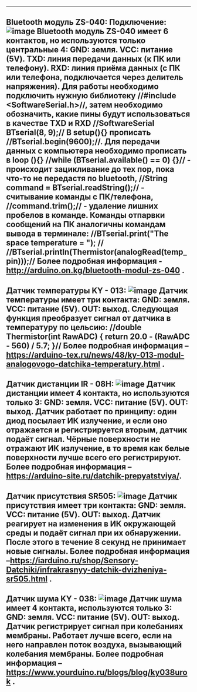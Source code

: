 ------------------------------------------------------------------------------------------------------------------------------------------------------------
Bluetooth модуль ZS-040:
Подключение:![image](https://github.com/Xxproner/Arduino_blue/assets/150460572/b0461996-025d-4988-b49e-ef48d474af4a)
Bluetooth модуль ZS-040 имеет 6 контактов, но используются только центральные 4:
GND: земля.
VCC: питание (5V).
TXD: линия передачи данных (к ПК или телефону).
RXD: линия приёма данных (с ПК или телефона, подключается через делитель напряжения).
Для работы необходимо подключить нужную библиотеку //#include <SoftwareSerial.h>//, затем необходимо обозначить, какие пины будут использоваться в качестве
TXD и RXD //SoftwareSerial BTserial(8, 9);// В setup(){} прописать //BTserial.begin(9600);//. Для передачи данных с компьютера необходимо прописать в loop (){} //while (BTserial.available() == 0) {}// - происходит зацикливание до тех пор, пока что-то не передастя по bluetooth, //String command = BTserial.readString();// - считывание команды с ПК/телефона, //command.trim();// - удаление лишних пробелов в команде. Команды отпарвки сообщений на ПК аналогичны командам вывода в терминале: //BTserial.print("The space temperature = "); // //BTserial.println(Thermistor(analogRead(temp_pin)));//
Более подробная информация - http://arduino.on.kg/bluetooth-modul-zs-040 .
------------------------------------------------------------------------------------------------------------------------------------------------------------
Датчик температуры KY - 013:
![image](https://github.com/Xxproner/Arduino_blue/assets/150460572/ab738b3e-e58a-4d22-ae03-0ee3328c49ca)
Датчик температуры имеет три контакта:
GND: земля.
VCC: питание (5V).
OUT: выход.
Следующая функция преобразует сигнал от датчика в температуру по цельсию: 
//double Thermistor(int RawADC) {
  return 20.0 - (RawADC - 560) / 5.7;
}//
Более подробная информация – https://arduino-tex.ru/news/48/ky-013-modul-analogovogo-datchika-temperatury.html .
------------------------------------------------------------------------------------------------------------------------------------------------------------
Датчик дистанции IR - 08H:
![image](https://github.com/Xxproner/Arduino_blue/assets/150460572/c373e8c2-4313-4068-8925-9aceafcbbd42)
Датчик дистанции имеет 4 контакта, но используются только 3:
GND: земля.
VCC: питание (5V).
OUT: выход.
Датчик работает по принципу: один диод посылает ИК излучение, и если оно отражается и регистрируется вторым, датчик подаёт сигнал. Чёрные поверхности не отражают ИК излучение, в то время как белые поверхности лучше всего его регистрируют.
Более подробная информация –  https://arduino-site.ru/datchik-prepyatstviya/.
------------------------------------------------------------------------------------------------------------------------------------------------------------
Датчик присутствия SR505:
![image](https://github.com/Xxproner/Arduino_blue/assets/150460572/5eb9093f-3b23-4ad1-b699-bfb6d6eee738)
Датчик присутствия имеет три контакта:
GND: земля.
VCC: питание (5V).
OUT: выход.
Датчик реагирует на изменения в ИК окружающей среды и подаёт сигнал при их обнаружении. После этого в течение 8 секунд не принимает новые сигналы.
Более подробная информация –https://iarduino.ru/shop/Sensory-Datchiki/infrakrasnyy-datchik-dvizheniya-sr505.html .
------------------------------------------------------------------------------------------------------------------------------------------------------------
Датчик шума KY - 038:
![image](https://github.com/Xxproner/Arduino_blue/assets/150460572/7a82e408-f419-4296-b724-b9189a7fb1b0)
Датчик шума имеет 4 контакта, используются только 3:
GND: земля.
VCC: питание (5V).
OUT: выход.
Датчик регистрирует сигнал при колебаниях мембраны. Работает лучше всего, если на него направлен поток воздуха, вызывающий колебания мембраны.
Более подробная информация – https://www.yourduino.ru/blogs/blog/ky038urok .
------------------------------------------------------------------------------------------------------------------------------------------------------------
